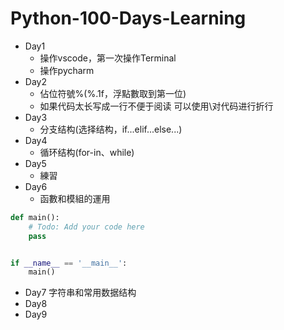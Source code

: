 # Python-100-Days-Learning
* Day1
  * 操作vscode，第一次操作Terminal
  * 操作pycharm
* Day2
  * 佔位符號%(%.1f，浮點數取到第一位)
  * 如果代码太长写成一行不便于阅读 可以使用\对代码进行折行 
* Day3
  * 分支结构(选择结构，if...elif...else...)
* Day4
  * 循环结构(for-in、while)
* Day5
  * 練習
* Day6
  * 函數和模組的運用
```python
def main():
    # Todo: Add your code here
    pass


if __name__ == '__main__':
    main()
```
* Day7 字符串和常用数据结构
* Day8
* Day9

